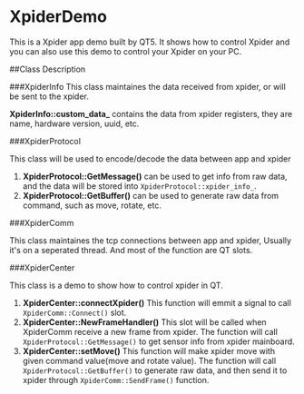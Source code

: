 # XpiderDemo

This is a Xpider app demo built by QT5.
It shows how to control Xpider and you can also use this demo to control your Xpider on your PC.

##Class Description

###XpiderInfo
This class maintaines the data received from xpider, or will be sent to the xpider.

**XpiderInfo::custom\_data\_** contains the data from xpider registers, they are name, hardware version, uuid, etc.

###XpiderProtocol

This class will be used to encode/decode the data between app and xpider

1. **XpiderProtocol::GetMessage()** can be used to get info from raw data, and the data will be stored into `XpiderProtocol::xpider_info_`.
2. **XpiderProtocol::GetBuffer()** can be used to generate raw data from command, such as move, rotate, etc.

###XpiderComm

This class maintaines the tcp connections between app and xpider, Usually it's on a seperated thread. And most of the function are QT slots.

###XpiderCenter

This class is a demo to show how to control xpider in QT.

1. **XpiderCenter::connectXpider()** This function will emmit a signal to call `XpiderComm::Connect()` slot.
2. **XpiderCenter::NewFrameHandler()** This slot will be called when XpiderComm receive a new frame from xpider. The function will call `XpiderProtocol::GetMessage()` to get sensor info from xpider mainboard.
3. **XpiderCenter::setMove()** This function will make xpider move with given command value(move and rotate value). The function will call `XpiderProtocol::GetBuffer()` to generate raw data, and then send it to xpider through `XpiderComm::SendFrame()` function.